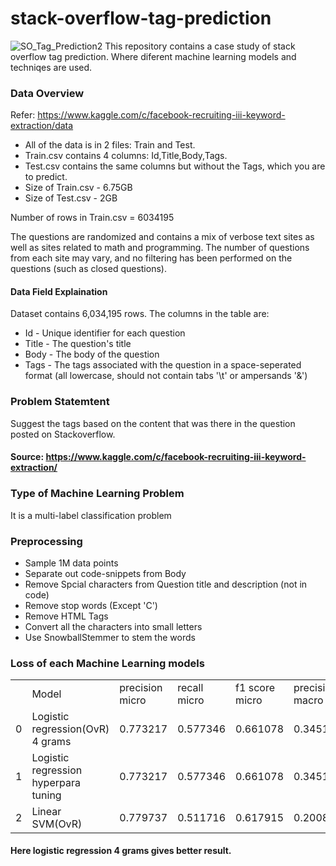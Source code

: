 # stack-overflow-tag-prediction
![SO_Tag_Prediction2](https://user-images.githubusercontent.com/25454660/62774821-999b6d80-bac3-11e9-8876-5fbd6dc0151b.jpg)
This repository contains a case study of stack overflow tag prediction. Where diferent machine learning models and techniqes are used.
### Data Overview
Refer: https://www.kaggle.com/c/facebook-recruiting-iii-keyword-extraction/data 
* All of the data is in 2 files: Train and Test.
* Train.csv contains 4 columns: Id,Title,Body,Tags.
* Test.csv contains the same columns but without the Tags, which you are to predict.
* Size of Train.csv - 6.75GB
* Size of Test.csv - 2GB

Number of rows in Train.csv = 6034195

The questions are randomized and contains a mix of verbose text sites as well as sites related to math and programming. The number of questions from each site may vary, and no filtering has been performed on the questions (such as closed questions).

#### Data Field Explaination
Dataset contains 6,034,195 rows. The columns in the table are:
* Id - Unique identifier for each question
* Title - The question's title
* Body - The body of the question
* Tags - The tags associated with the question in a space-seperated format (all lowercase, should not contain tabs '\t' or ampersands '&')

### Problem Statemtent

Suggest the tags based on the content that was there in the question posted on Stackoverflow. 

#### Source: https://www.kaggle.com/c/facebook-recruiting-iii-keyword-extraction/

### Type of Machine Learning Problem
It is a multi-label classification problem 

### Preprocessing
* Sample 1M data points
* Separate out code-snippets from Body
* Remove Spcial characters from Question title and description (not in code)
* Remove stop words (Except 'C')
* Remove HTML Tags
* Convert all the characters into small letters
* Use SnowballStemmer to stem the words

### Loss of each Machine Learning models
<table>
  <th><td>Model</td><td>	precision micro</td><td>	recall micro</td><td>	f1 score micro	</td><td>precision macro	</td><td>recall macro	</td><td>f1 score macro</th>
<tr><td>0</td><td>	Logistic regression(OvR) 4 grams</td><td>	0.773217	</td><td>0.577346	</td><td>0.661078	</td><td>0.345109	</td><td>0.192955	</td><td>0.234645</td><tr>
<tr><td>1</td><td>	Logistic regression hyperpara tuning</td><td>	0.773217</td><td>	0.577346	</td><td>0.661078	</td><td>0.345109	</td><td>0.192955	</td><td>0.234645</td><tr>
<tr><td>2</td><td>	Linear SVM(OvR)</td><td>	0.779737</td><td>	0.511716	</td><td>0.617915	</td><td>0.200884</td><td>	0.168827	</td><td>0.160631</td><tr>
</table>

#### Here logistic regression 4 grams gives better result.
